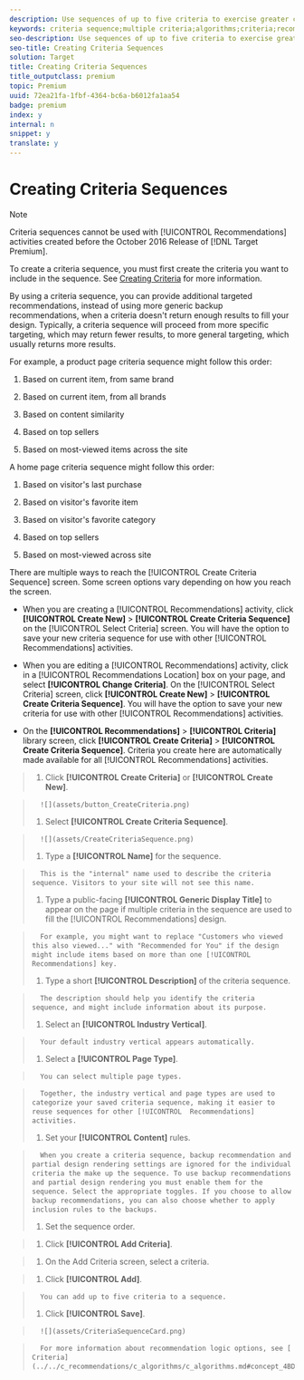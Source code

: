 ```yaml
---
description: Use sequences of up to five criteria to exercise greater control of the items that appear in your Recommendations activities.
keywords: criteria sequence;multiple criteria;algorithms;criteria;recommendations criteria
seo-description: Use sequences of up to five criteria to exercise greater control of the items that appear in your Recommendations activities.
seo-title: Creating Criteria Sequences
solution: Target
title: Creating Criteria Sequences
title_outputclass: premium
topic: Premium
uuid: 72ea21fa-1fbf-4364-bc6a-b6012fa1aa54
badge: premium
index: y
internal: n
snippet: y
translate: y
---
```


# Creating Criteria Sequences


>[!NOTE]
>
>Criteria sequences cannot be used with [!UICONTROL  Recommendations] activities created before the October 2016 Release of [!DNL  Target Premium]. 



To create a criteria sequence, you must first create the criteria you want to include in the sequence. See [ Creating Criteria](../../c_recommendations/c_algorithms/t_create_new_algorithm.md#task_8A9CB465F28D44899F69F38AD27352FE) for more information. 

By using a criteria sequence, you can provide additional targeted recommendations, instead of using more generic backup recommendations, when a criteria doesn't return enough results to fill your design. Typically, a criteria sequence will proceed from more specific targeting, which may return fewer results, to more general targeting, which usually returns more results. 

For example, a product page criteria sequence might follow this order: 


1. Based on current item, from same brand 

1. Based on current item, from all brands 

1. Based on content similarity 

1. Based on top sellers 

1. Based on most-viewed items across the site 



A home page criteria sequence might follow this order: 


1. Based on visitor's last purchase 

1. Based on visitor's favorite item 

1. Based on visitor's favorite category 

1. Based on top sellers 

1. Based on most-viewed across site 



There are multiple ways to reach the [!UICONTROL  Create Criteria Sequence] screen. Some screen options vary depending on how you reach the screen. 


* When you are creating a [!UICONTROL  Recommendations] activity, click **[!UICONTROL  Create New]** > **[!UICONTROL  Create Criteria Sequence]** on the [!UICONTROL  Select Criteria] screen. You will have the option to save your new criteria sequence for use with other [!UICONTROL  Recommendations] activities. 

* When you are editing a [!UICONTROL  Recommendations] activity, click in a [!UICONTROL  Recommendations Location] box on your page, and select **[!UICONTROL  Change Criteria]**. On the [!UICONTROL  Select Criteria] screen, click **[!UICONTROL  Create New]** > **[!UICONTROL  Create Criteria Sequence]**. You will have the option to save your new criteria for use with other [!UICONTROL  Recommendations] activities. 

* On the **[!UICONTROL  Recommendations]** > **[!UICONTROL  Criteria]** library screen, click **[!UICONTROL  Create Criteria]** > **[!UICONTROL  Create Criteria Sequence]**. Criteria you create here are automatically made available for all [!UICONTROL  Recommendations] activities. 



>1. Click **[!UICONTROL  Create Criteria]** or **[!UICONTROL  Create New]**.

>       ![](assets/button_CreateCriteria.png) 
>1. Select **[!UICONTROL  Create Criteria Sequence]**.

>       ![](assets/CreateCriteriaSequence.png) 
>1. Type a **[!UICONTROL  Name]** for the sequence.

>       This is the "internal" name used to describe the criteria sequence. Visitors to your site will not see this name. 
>1. Type a public-facing **[!UICONTROL  Generic Display Title]** to appear on the page if multiple criteria in the sequence are used to fill the [!UICONTROL  Recommendations] design.

>       For example, you might want to replace "Customers who viewed this also viewed..." with "Recommended for You" if the design might include items based on more than one [!UICONTROL  Recommendations] key. 
>1. Type a short **[!UICONTROL  Description]** of the criteria sequence.

>       The description should help you identify the criteria sequence, and might include information about its purpose. 
>1. Select an **[!UICONTROL  Industry Vertical]**.

>       Your default industry vertical appears automatically. 
>1. Select a **[!UICONTROL  Page Type]**.

>       You can select multiple page types. 

>       Together, the industry vertical and page types are used to categorize your saved criteria sequence, making it easier to reuse sequences for other [!UICONTROL  Recommendations] activities. 
>1. Set your **[!UICONTROL  Content]** rules.

>       When you create a criteria sequence, backup recommendation and partial design rendering settings are ignored for the individual criteria the make up the sequence. To use backup recommendations and partial design rendering you must enable them for the sequence. Select the appropriate toggles. If you choose to allow backup recommendations, you can also choose whether to apply inclusion rules to the backups. 
>1. Set the sequence order.

>    
>    1. Click **[!UICONTROL  Add Criteria]**. 

>    1. On the Add Criteria screen, select a criteria. 

>    1. Click **[!UICONTROL  Add]**. 

>       You can add up to five criteria to a sequence. 
>1. Click **[!UICONTROL  Save]**.

>       ![](assets/CriteriaSequenceCard.png) 

>       For more information about recommendation logic options, see [ Criteria](../../c_recommendations/c_algorithms/c_algorithms.md#concept_4BD01DC437F543C0A13621C93A302750). 
